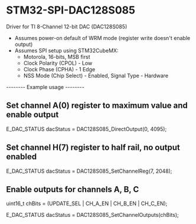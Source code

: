 # STM32-SPI-DAC128S085

Driver for TI 8-Channel 12-bit DAC (DAC128S085)
  - Assumes power-on default of WRM mode (register write doesn't enable output)
  - Assumes SPI setup using STM32CubeMX:
    - Motorola, 16-bits, MSB first
    - Clock Polarity (CPOL) - Low
    - Clock Phase (CPHA) - 1 Edge
    - NSS Mode (Chip Select) - Enabled, Signal Type - Hardware

-------- Example usage --------

Set channel A(0) register to maximum value and enable output
--------

E_DAC_STATUS dacStatus = DAC128S085_DirectOutput(0, 4095);

Set channel H(7) register to half rail, no output enabled
--------

E_DAC_STATUS dacStatus = DAC128S085_SetChannelReg(7, 2048);

Enable outputs for channels A, B, C
--------

uint16_t chBits = (UPDATE_SEL | CH_A_EN | CH_B_EN | CH_C_EN);

E_DAC_STATUS dacStatus = DAC128S085_SetChannelOutputs(chBits);
